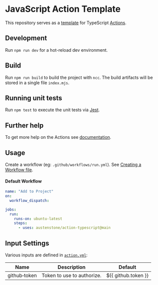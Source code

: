 # JavaScript Action Template

This repository serves as a [template](https://docs.github.com/en/repositories/creating-and-managing-repositories/creating-a-repository-from-a-template) for TypeScript [Actions](https://docs.github.com/en/actions).

## Development

Run `npm run dev` for a hot-reload dev environment.

## Build

Run `npm run build` to build the project with `ncc`. The build artifacts will be stored in a single file `index.mjs`.

## Running unit tests

Run `npm test` to execute the unit tests via [Jest](https://karma-runner.github.io).

## Further help

To get more help on the Actions see [documentation](https://docs.github.com/en/actions).

## Usage
Create a workflow (eg: `.github/workflows/run.yml`). See [Creating a Workflow file](https://help.github.com/en/articles/configuring-a-workflow#creating-a-workflow-file).

#### Default Workflow
```yml
name: "Add to Project"
on:
  workflow_dispatch:

jobs:
  run:
    runs-on: ubuntu-latest
    steps:
      - uses: austenstone/action-typescript@main
```

## Input Settings
Various inputs are defined in [`action.yml`](action.yml):

| Name | Description | Default |
| --- | - | - |
| github&#x2011;token | Token to use to authorize. | ${{&nbsp;github.token&nbsp;}} |
